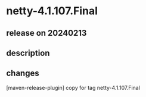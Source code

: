 # netty-4.1.107.Final

## release on 20240213

## description

## changes

[maven-release-plugin] copy for tag netty-4.1.107.Final

